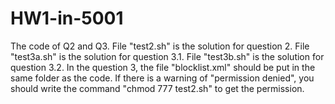 # HW1-in-5001
The code of Q2 and Q3.
File "test2.sh" is the solution for question 2.
File "test3a.sh" is the solution for question 3.1.
File "test3b.sh" is the solution for question 3.2.
In the question 3, the file "blocklist.xml" should be put in the same folder as the code.
If there is a warning of "permission denied", you should write the command "chmod 777 test2.sh" to get the permission.
